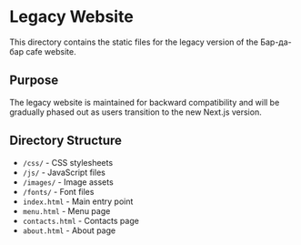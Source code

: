 # Legacy Website

This directory contains the static files for the legacy version of the Бар-да-бар cafe website.

## Purpose

The legacy website is maintained for backward compatibility and will be gradually phased out as users transition to the new Next.js version.

## Directory Structure

- `/css/` - CSS stylesheets
- `/js/` - JavaScript files
- `/images/` - Image assets
- `/fonts/` - Font files
- `index.html` - Main entry point
- `menu.html` - Menu page
- `contacts.html` - Contacts page
- `about.html` - About page
